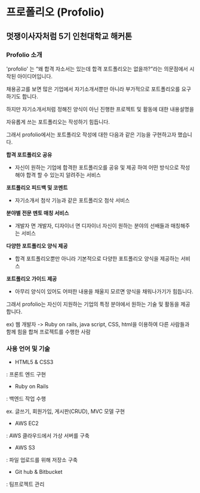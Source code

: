 # 프로폴리오 (Profolio)
## 멋쟁이사자처럼 5기 인천대학교 해커톤

### Profolio 소개

'profolio' 는 “왜 합격 자소서는 있는데 합격 포트폴리오는 없을까?”라는 의문점에서 시작된 아이디어입니다.

채용공고를 보면 많은 기업에서 자기소개서뿐만 아니라 부가적으로 포트폴리오를 요구하기도 합니다.


하지만 자기소개서처럼 정해진 양식이 아닌 진행한 프로젝트 및 활동에 대한 내용설명을

자유롭게 쓰는 포트폴리오는 작성하기 힘듭니다.

그래서 profolio에서는 포트폴리오 작성에 대한 다음과 같은 기능을 구현하고자 했습니다.


**합격 포트폴리오 공유**

- 자신이 원하는 기업에 합격한 포트폴리오를 공유 및 제공 하여 어떤 방식으로 작성해야 합격 할 수 있는지 알려주는 서비스


**포트폴리오 피드백 및 코멘트**

- 자기소개서 첨삭 기능과 같은 포트폴리오 첨삭 서비스


**분야별 전문 멘토 매칭 서비스**

- 개발자 면 개발자, 디자이너 면 디자이너 자신이 원하는 분야의 선배들과 매칭해주는 서비스


**다양한 포트폴리오 양식 제공**

- 합격 포트폴리오뿐만 아니라 기본적으로 다양한 포트폴리오 양식을 제공하는 서비스


**포트폴리오 가이드 제공**

- 아무리 양식이 있어도 어떠한 내용을 채울지 모르면 양식을 채워나가기가 힘듭니다.

그래서 profolio는 자신이 지원하는 기업의 특정 분야에서 원하는 기술 및 활동을 제공합니다.


ex) 웹 개발자 -> Ruby on rails, java script, CSS, html을 이용하여 다른 사람들과 함께 힘을 합쳐 프로젝트를 수행한 사람


### 사용 언어 및 기술

- HTML5 & CSS3

: 프론트 엔드 구현



- Ruby on Rails

: 백엔드 작업 수행

ex. 글쓰기, 회원가입, 게시판(CRUD), MVC 모델 구현



- AWS EC2

 : AWS 클라우드에서 가상 서버를 구축



- AWS S3

: 파일 업로드를 위해 저장소 구축



- Git hub & Bitbucket

: 팀프로젝트 관리
